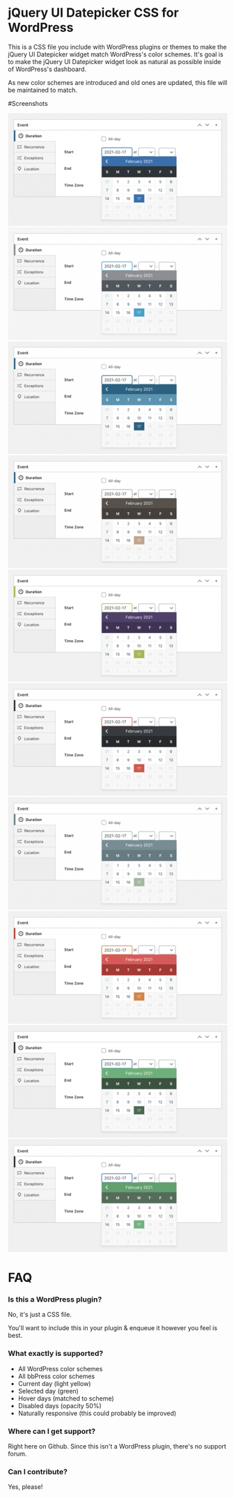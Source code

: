 # jQuery UI Datepicker CSS for WordPress

This is a CSS file you include with WordPress plugins or themes to make the jQuery UI Datepicker widget match WordPress's color schemes. It's goal is to make the jQuery UI Datepicker widget look as natural as possible inside of WordPress's dashboard.

As new color schemes are introduced and old ones are updated, this file will be maintained to match.

#Screenshots

![Fresh](https://github.com/stuttter/wp-datepicker-styling/blob/master/screenshots/fresh.png?raw=true "Fresh")
![Light](https://github.com/stuttter/wp-datepicker-styling/blob/master/screenshots/light.png?raw=true "Light")
![Blue](https://github.com/stuttter/wp-datepicker-styling/blob/master/screenshots/blue.png?raw=true "Blue")
![Coffee](https://github.com/stuttter/wp-datepicker-styling/blob/master/screenshots/coffee.png?raw=true "Coffee")
![Ectoplasm](https://github.com/stuttter/wp-datepicker-styling/blob/master/screenshots/ectoplasm.png?raw=true "Ectoplasm")
![Midnight](https://github.com/stuttter/wp-datepicker-styling/blob/master/screenshots/midnight.png?raw=true "Midnight")
![Ocean](https://github.com/stuttter/wp-datepicker-styling/blob/master/screenshots/ocean.png?raw=true "Ocean")
![Sunrise](https://github.com/stuttter/wp-datepicker-styling/blob/master/screenshots/sunrise.png?raw=true "Sunrise")
![Evergreen](https://github.com/stuttter/wp-datepicker-styling/blob/master/screenshots/evergreen.png?raw=true "Evergreen")
![Mint](https://github.com/stuttter/wp-datepicker-styling/blob/master/screenshots/mint.png?raw=true "Mint")

# FAQ

### Is this a WordPress plugin?

No, it's just a CSS file.

You'll want to include this in your plugin & enqueue it however you feel is best.

### What exactly is supported?

* All WordPress color schemes
* All bbPress color schemes
* Current day (light yellow)
* Selected day (green)
* Hover days (matched to scheme)
* Disabled days (opacity 50%)
* Naturally responsive (this could probably be improved)

### Where can I get support?

Right here on Github. Since this isn't a WordPress plugin, there's no support forum.

### Can I contribute?

Yes, please!
